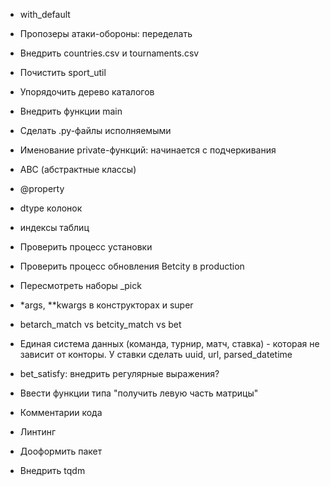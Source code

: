 * with_default
* Пропозеры атаки-обороны: переделать
* Внедрить countries.csv и tournaments.csv
* Почистить sport_util
* Упорядочить дерево каталогов
* Внедрить функции main
* Сделать .py-файлы исполняемыми
* Именование private-функций: начинается с подчеркивания
* ABC (абстрактные классы)
* @property
* dtype колонок
* индексы таблиц


* Проверить процесс установки
* Проверить процесс обновления Betcity в production
* Пересмотреть наборы _pick
* *args, **kwargs в конструкторах и super
* betarch_match vs betcity_match vs bet


* Единая система данных (команда, турнир, матч, ставка) - которая не зависит от конторы. У ставки сделать uuid, url, parsed_datetime
* bet_satisfy: внедрить регулярные выражения?
* Ввести функции типа "получить левую часть матрицы"
* Комментарии кода
* Линтинг
* Дооформить пакет
* Внедрить tqdm
